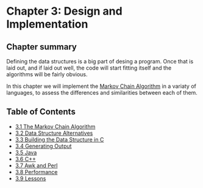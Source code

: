 # Chapter 3: Design and Implementation

## Chapter summary

Defining the data structures is a big part of desing a program. Once that is laid out, and if laid out well,
the code will start fitting itself and the algorithms will be fairly obvious.

In this chapter we will implement the [Markov Chain Algorithm](https://en.wikipedia.org/wiki/Markov_chain) in a variaty of languages, to assess the differences and
similarities between each of them.

## Table of Contents

- [3.1 The Markov Chain Algorithm](3.1-the-markov-chain-algorithm)
- [3.2 Data Structure Alternatives](3.2-data-structure-alternatives)
- [3.3 Building the Data Structure in C](3.3-building-the-data-structure-in-c)
- [3.4 Generating Output](3.4-generating-output)
- [3.5 Java](3.5-java)
- [3.6 C++](3.6-c++)
- [3.7 Awk and Perl](3.7-awk-and-perl)
- [3.8 Performance](3.8-performance)
- [3.9 Lessons](3.9-lessons)
